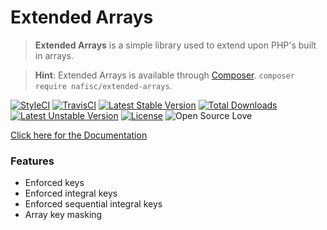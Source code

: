 # Extended Arrays
> **Extended Arrays** is a simple library used to extend upon PHP's built in arrays.

> **Hint**: Extended Arrays is available through [Composer](https://getcomposer.org). `composer require nafisc/extended-arrays`.

[![StyleCI](https://styleci.io/repos/115140407/shield?style=flat)](https://styleci.io/repos/115140407)
[![TravisCI](https://travis-ci.org/nathan-fiscaletti/extended-arrays.svg?branch=master)](https://travis-ci.org/nathan-fiscaletti/extended-arrays)
[![Latest Stable Version](https://poser.pugx.org/nafisc/extended-arrays/v/stable?format=flat)](https://packagist.org/packages/nafisc/extended-arrays)
[![Total Downloads](https://poser.pugx.org/nafisc/extended-arrays/downloads?format=flat)](https://packagist.org/packages/nafisc/extended-arrays)
[![Latest Unstable Version](https://poser.pugx.org/nafisc/extended-arrays/v/unstable?format=flat)](https://packagist.org/packages/nafisc/extended-arrays)
[![License](https://poser.pugx.org/nafisc/extended-arrays/license?format=flat)](https://packagist.org/packages/nafisc/extended-arrays)
![Open Source Love](https://badges.frapsoft.com/os/v1/open-source.svg?v=102)

[Click here for the Documentation](https://github.com/nathan-fiscaletti/extended-arrays/blob/master/Examples/Managing%20Arrays.md)

### Features
* Enforced keys
* Enforced integral keys
* Enforced sequential integral keys
* Array key masking
